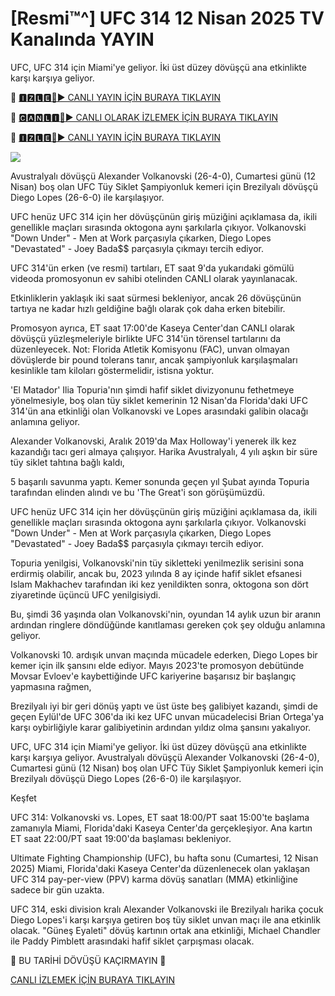 # [Resmi™^] UFC 314 12 Nisan 2025 TV Kanalında YAYIN
UFC, UFC 314 için Miami'ye geliyor. İki üst düzey dövüşçü ana etkinlikte karşı karşıya geliyor.

🔴 [🅸🆉🅻🅴🔴▶️ CANLI YAYIN İÇİN BURAYA TIKLAYIN](https://www.ch8gs4fh.com/FB8DBS2/D48FCXF/)

🔴 [🅲🅰🅽🅻🅸🔴▶️ CANLI OLARAK İZLEMEK İÇİN BURAYA TIKLAYIN](https://www.ch8gs4fh.com/FB8DBS2/D48FCXF/)

🔴 [🅸🆉🅻🅴🔴▶️ CANLI YAYIN İÇİN BURAYA TIKLAYIN](https://www.ch8gs4fh.com/FB8DBS2/D48FCXF/)

<a href="https://www.ch8gs4fh.com/FB8DBS2/D48FCXF/"><img src="https://i.ibb.co.com/dwF5dRdX/28cd7b-76a1e82b4c4e436f9965ac3414ee448b-mv2.gif"></a>

Avustralyalı dövüşçü Alexander Volkanovski (26-4-0), Cumartesi günü (12 Nisan) boş olan UFC Tüy Siklet Şampiyonluk kemeri için Brezilyalı dövüşçü Diego Lopes (26-6-0) ile karşılaşıyor.

UFC henüz UFC 314 için her dövüşçünün giriş müziğini açıklamasa da, ikili genellikle maçları sırasında oktogona aynı şarkılarla çıkıyor. Volkanovski "Down Under" - Men at Work parçasıyla çıkarken, Diego Lopes "Devastated" - Joey Bada$$ parçasıyla çıkmayı tercih ediyor.

UFC 314'ün erken (ve resmi) tartıları, ET saat 9'da yukarıdaki gömülü videoda promosyonun ev sahibi otelinden CANLI olarak yayınlanacak.

Etkinliklerin yaklaşık iki saat sürmesi bekleniyor, ancak 26 dövüşçünün tartıya ne kadar hızlı geldiğine bağlı olarak çok daha erken bitebilir.

Promosyon ayrıca, ET saat 17:00'de Kaseya Center'dan CANLI olarak dövüşçü yüzleşmeleriyle birlikte UFC 314'ün törensel tartılarını da düzenleyecek. Not: Florida Atletik Komisyonu (FAC), unvan olmayan dövüşlerde bir pound tolerans tanır, ancak şampiyonluk karşılaşmaları kesinlikle tam kiloları göstermelidir, istisna yoktur.

'El Matador' Ilia Topuria'nın şimdi hafif siklet divizyonunu fethetmeye yönelmesiyle, boş olan tüy siklet kemerinin 12 Nisan'da Florida'daki UFC 314'ün ana etkinliği olan Volkanovski ve Lopes arasındaki galibin olacağı anlamına geliyor.

Alexander Volkanovski, Aralık 2019'da Max Holloway'i yenerek ilk kez kazandığı tacı geri almaya çalışıyor. Harika Avustralyalı, 4 yılı aşkın bir süre tüy siklet tahtına bağlı kaldı,

5 başarılı savunma yaptı. Kemer sonunda geçen yıl Şubat ayında Topuria tarafından elinden alındı ve bu 'The Great'i son görüşümüzdü.

UFC henüz UFC 314 için her dövüşçünün giriş müziğini açıklamasa da, ikili genellikle maçları sırasında oktogona aynı şarkılarla çıkıyor. Volkanovski "Down Under" - Men at Work parçasıyla çıkarken, Diego Lopes "Devastated" - Joey Bada$$ parçasıyla çıkmayı tercih ediyor.

Topuria yenilgisi, Volkanovski'nin tüy sikletteki yenilmezlik serisini sona erdirmiş olabilir, ancak bu, 2023 yılında 8 ay içinde hafif siklet efsanesi Islam Makhachev tarafından iki kez yenildikten sonra, oktogona son dört ziyaretinde üçüncü UFC yenilgisiydi.

Bu, şimdi 36 yaşında olan Volkanovski'nin, oyundan 14 aylık uzun bir aranın ardından ringlere döndüğünde kanıtlaması gereken çok şey olduğu anlamına geliyor.

Volkanovski 10. ardışık unvan maçında mücadele ederken, Diego Lopes bir kemer için ilk şansını elde ediyor. Mayıs 2023'te promosyon debütünde Movsar Evloev'e kaybettiğinde UFC kariyerine başarısız bir başlangıç yapmasına rağmen,

Brezilyalı iyi bir geri dönüş yaptı ve üst üste beş galibiyet kazandı, şimdi de geçen Eylül'de UFC 306'da iki kez UFC unvan mücadelecisi Brian Ortega'ya karşı oybirliğiyle karar galibiyetinin ardından yıldız olma şansını yakalıyor.

UFC, UFC 314 için Miami'ye geliyor. İki üst düzey dövüşçü ana etkinlikte karşı karşıya geliyor. Avustralyalı dövüşçü Alexander Volkanovski (26-4-0), Cumartesi günü (12 Nisan) boş olan UFC Tüy Siklet Şampiyonluk kemeri için Brezilyalı dövüşçü Diego Lopes (26-6-0) ile karşılaşıyor.

Keşfet

UFC 314: Volkanovski vs. Lopes, ET saat 18:00/PT saat 15:00'te başlama zamanıyla Miami, Florida'daki Kaseya Center'da gerçekleşiyor. Ana kartın ET saat 22:00/PT saat 19:00'da başlaması bekleniyor.

Ultimate Fighting Championship (UFC), bu hafta sonu (Cumartesi, 12 Nisan 2025) Miami, Florida'daki Kaseya Center'da düzenlenecek olan yaklaşan UFC 314 pay-per-view (PPV) karma dövüş sanatları (MMA) etkinliğine sadece bir gün uzakta.

UFC 314, eski division kralı Alexander Volkanovski ile Brezilyalı harika çocuk Diego Lopes'i karşı karşıya getiren boş tüy siklet unvan maçı ile ana etkinlik olacak. "Güneş Eyaleti" dövüş kartının ortak ana etkinliği, Michael Chandler ile Paddy Pimblett arasındaki hafif siklet çarpışması olacak.

🔴 BU TARİHİ DÖVÜŞÜ KAÇIRMAYIN 🔴

[CANLI İZLEMEK İÇİN BURAYA TIKLAYIN](https://www.ch8gs4fh.com/FB8DBS2/D48FCXF/)
